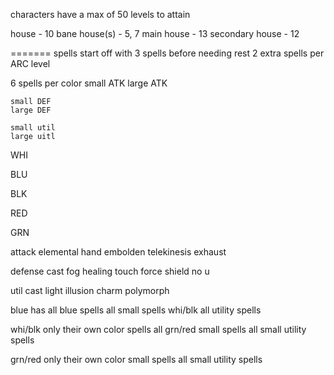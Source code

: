 characters have a max of 50 levels to attain

house           - 10
bane house(s)   - 5, 7
main house      - 13
secondary house - 12



=======
spells
start off with 3 spells before needing rest
2 extra spells per ARC level

6 spells per color
    small ATK
    large ATK

    small DEF
    large DEF
    
    small util
    large uitl


WHI
   
BLU
   
BLK
   
RED
   
GRN

attack
    elemental hand
    embolden
    telekinesis
    exhaust

defense
    cast fog
    healing touch
    force shield
    no u

util
    cast light
    illusion
    charm
    polymorph



blue has 
    all blue spells
    all small spells whi/blk
    all utility spells

whi/blk
    only their own color spells
    all grn/red small spells
    all small utility spells

grn/red
    only their own color small spells
    all small utility spells